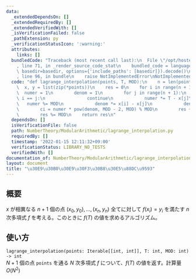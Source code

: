 ```yaml
---
data:
  _extendedDependsOn: []
  _extendedRequiredBy: []
  _extendedVerifiedWith: []
  _isVerificationFailed: false
  _pathExtension: py
  _verificationStatusIcon: ':warning:'
  attributes:
    links: []
  bundledCode: "Traceback (most recent call last):\n  File \"/opt/hostedtoolcache/Python/3.10.1/x64/lib/python3.10/site-packages/onlinejudge_verify/documentation/build.py\"\
    , line 71, in _render_source_code_stat\n    bundled_code = language.bundle(stat.path,\
    \ basedir=basedir, options={'include_paths': [basedir]}).decode()\n  File \"/opt/hostedtoolcache/Python/3.10.1/x64/lib/python3.10/site-packages/onlinejudge_verify/languages/python.py\"\
    , line 96, in bundle\n    raise NotImplementedError\nNotImplementedError\n"
  code: "def lagrange_interpolation(points, T, MOD):\n    n = len(points) - 1\n  \
    \  x, y = list(zip(*points))\n    res = 0\n    for i in range(n + 1):\n      \
    \  numer = 1\n        denom = 1\n        for j in range(n + 1):\n            if\
    \ i == j:\n                continue\n            numer *= T - x[j]\n         \
    \   numer %= MOD\n            denom *= x[i] - x[j]\n            denom %= MOD\n\
    \        ci = numer * pow(denom, MOD - 2, MOD) % MOD\n        res += y[i] * ci\n\
    \        res %= MOD\n    return res\n"
  dependsOn: []
  isVerificationFile: false
  path: NumberTheory/ModularArithmetic/lagrange_interpolation.py
  requiredBy: []
  timestamp: '2022-01-15 12:11:32+09:00'
  verificationStatus: LIBRARY_NO_TESTS
  verifiedWith: []
documentation_of: NumberTheory/ModularArithmetic/lagrange_interpolation.py
layout: document
title: "\u30E9\u30B0\u30E9\u30F3\u30B8\u30E5\u88DC\u9593"
---
```


## 概要
$x$ が相異なる $n + 1$ 個の点 $(x_0, y_0),\ldots,(x_n, y_n)$ 全てに対して $f(x_i) = y_i$ を満たす $n$ 次多項式 $f$ を考える。このときに $f(T)$ の値を求めるアルゴリズム。

## 使い方
`lagrange_interpolation(points: Iterable[[int, int]], T: int, MOD: int) -> int`  
$N + 1$ 個の点 `points` を通る $N$ 次多項式 $f$ について、$f(T)$ の値を返す。計算量 $O(N^2)$
